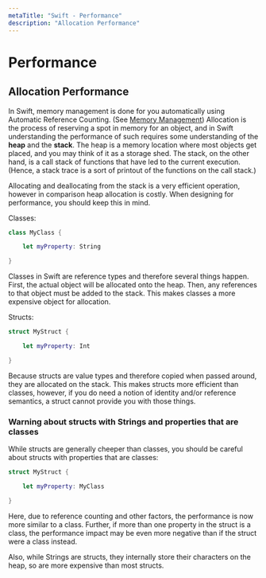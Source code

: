 ```yaml
---
metaTitle: "Swift - Performance"
description: "Allocation Performance"
---
```


# Performance



## Allocation Performance


In Swift, memory management is done for you automatically using Automatic Reference Counting. (See [Memory Management](http://stackoverflow.com/documentation/swift/745/memory-management)) Allocation is the process of reserving a spot in memory for an object, and in Swift understanding the performance of such requires some understanding of the **heap** and the **stack**. The heap is a memory location where most objects get placed, and you may think of it as a storage shed. The stack, on the other hand, is a call stack of functions that have led to the current execution. (Hence, a stack trace is a sort of printout of the functions on the call stack.)

Allocating and deallocating from the stack is a very efficient operation, however in comparison heap allocation is costly. When designing for performance, you should keep this in mind.

Classes:

```swift
class MyClass {

    let myProperty: String

}

```

Classes in Swift are reference types and therefore several things happen. First, the actual object will be allocated onto the heap. Then, any references to that object must be added to the stack. This makes classes a more expensive object for allocation.

Structs:

```swift
struct MyStruct {

    let myProperty: Int

}

```

Because structs are value types and therefore copied when passed around, they are allocated on the stack. This makes structs more efficient than classes, however, if you do need a notion of identity and/or reference semantics, a struct cannot provide you with those things.

### Warning about structs with Strings and properties that are classes

While structs are generally cheeper than  classes, you should be careful about structs with properties that are classes:

```swift
struct MyStruct {

    let myProperty: MyClass

}

```

Here, due to reference counting and other factors, the performance is now more similar to a class. Further, if more than one property in the struct is a class, the performance impact may be even more negative than if the struct were a class instead.

Also, while Strings are structs, they internally store their characters on the heap, so are more expensive than most structs.

